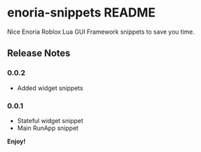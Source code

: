 # enoria-snippets README

Nice Enoria Roblox Lua GUI Framework snippets to save you time.

## Release Notes

### 0.0.2
- Added widget snippets

### 0.0.1
- Stateful widget snippet
- Main RunApp snippet

**Enjoy!**
